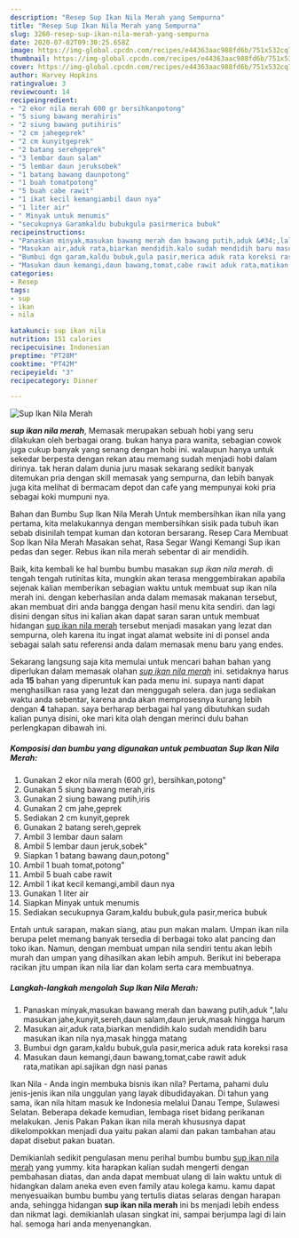 ```yaml
---
description: "Resep Sup Ikan Nila Merah yang Sempurna"
title: "Resep Sup Ikan Nila Merah yang Sempurna"
slug: 3260-resep-sup-ikan-nila-merah-yang-sempurna
date: 2020-07-02T09:30:25.658Z
image: https://img-global.cpcdn.com/recipes/e44363aac988fd6b/751x532cq70/sup-ikan-nila-merah-foto-resep-utama.jpg
thumbnail: https://img-global.cpcdn.com/recipes/e44363aac988fd6b/751x532cq70/sup-ikan-nila-merah-foto-resep-utama.jpg
cover: https://img-global.cpcdn.com/recipes/e44363aac988fd6b/751x532cq70/sup-ikan-nila-merah-foto-resep-utama.jpg
author: Harvey Hopkins
ratingvalue: 3
reviewcount: 14
recipeingredient:
- "2 ekor nila merah 600 gr bersihkanpotong"
- "5 siung bawang merahiris"
- "2 siung bawang putihiris"
- "2 cm jahegeprek"
- "2 cm kunyitgeprek"
- "2 batang serehgeprek"
- "3 lembar daun salam"
- "5 lembar daun jeruksobek"
- "1 batang bawang daunpotong"
- "1 buah tomatpotong"
- "5 buah cabe rawit"
- "1 ikat kecil kemangiambil daun nya"
- "1 liter air"
- " Minyak untuk menumis"
- "secukupnya Garamkaldu bubukgula pasirmerica bubuk"
recipeinstructions:
- "Panaskan minyak,masukan bawang merah dan bawang putih,aduk &#34;,lalu masukan jahe,kunyit,sereh,daun salam,daun jeruk,masak hingga harum"
- "Masukan air,aduk rata,biarkan mendidih.kalo sudah mendidih baru masukan ikan nila nya,masak hingga matang"
- "Bumbui dgn garam,kaldu bubuk,gula pasir,merica aduk rata koreksi rasa"
- "Masukan daun kemangi,daun bawang,tomat,cabe rawit aduk rata,matikan api.sajikan dgn nasi panas"
categories:
- Resep
tags:
- sup
- ikan
- nila

katakunci: sup ikan nila 
nutrition: 151 calories
recipecuisine: Indonesian
preptime: "PT28M"
cooktime: "PT42M"
recipeyield: "3"
recipecategory: Dinner

---
```



![Sup Ikan Nila Merah](https://img-global.cpcdn.com/recipes/e44363aac988fd6b/751x532cq70/sup-ikan-nila-merah-foto-resep-utama.jpg)

<b><i>sup ikan nila merah</i></b>, Memasak merupakan sebuah hobi yang seru dilakukan oleh berbagai orang. bukan hanya para wanita, sebagian cowok juga cukup banyak yang senang dengan hobi ini. walaupun hanya untuk sekedar berpesta dengan rekan atau memang sudah menjadi hobi dalam dirinya. tak heran dalam dunia juru masak sekarang sedikit banyak ditemukan pria dengan skill memasak yang sempurna, dan lebih banyak juga kita melihat di bermacam depot dan cafe yang mempunyai koki pria sebagai koki mumpuni nya.

Bahan dan Bumbu Sup Ikan Nila Merah Untuk membersihkan ikan nila yang pertama, kita melakukannya dengan membersihkan sisik pada tubuh ikan sebab disinilah tempat kuman dan kotoran bersarang. Resep Cara Membuat Sop Ikan Nila Merah Masakan sehat, Rasa Segar Wangi Kemangi Sup ikan pedas dan seger. Rebus ikan nila merah sebentar di air mendidih.

Baik, kita kembali ke hal bumbu bumbu masakan <i>sup ikan nila merah</i>. di tengah tengah rutinitas kita, mungkin akan terasa menggembirakan apabila sejenak kalian memberikan sebagian waktu untuk membuat sup ikan nila merah ini. dengan keberhasilan anda dalam memasak makanan tersebut, akan membuat diri anda bangga dengan hasil menu kita sendiri. dan lagi disini dengan situs ini kalian akan dapat saran saran untuk membuat hidangan <u>sup ikan nila merah</u> tersebut menjadi masakan yang lezat dan sempurna, oleh karena itu ingat ingat alamat website ini di ponsel anda sebagai salah satu referensi anda dalam memasak menu baru yang endes.


Sekarang langsung saja kita memulai untuk mencari bahan bahan yang diperlukan dalam memasak olahan <u><i>sup ikan nila merah</i></u> ini. setidaknya harus ada <b>15</b> bahan yang diperuntuk kan pada menu ini. supaya nanti dapat menghasilkan rasa yang lezat dan menggugah selera. dan juga sediakan waktu anda sebentar, karena anda akan memprosesnya kurang lebih dengan <b>4</b> tahapan. saya berharap berbagai hal yang dibutuhkan sudah kalian punya disini, oke mari kita olah dengan merinci dulu bahan perlengkapan dibawah ini.

<!--inarticleads1-->

##### Komposisi dan bumbu yang digunakan untuk pembuatan Sup Ikan Nila Merah:

1. Gunakan 2 ekor nila merah (600 gr), bersihkan,potong&#34;
1. Gunakan 5 siung bawang merah,iris
1. Gunakan 2 siung bawang putih,iris
1. Gunakan 2 cm jahe,geprek
1. Sediakan 2 cm kunyit,geprek
1. Gunakan 2 batang sereh,geprek
1. Ambil 3 lembar daun salam
1. Ambil 5 lembar daun jeruk,sobek&#34;
1. Siapkan 1 batang bawang daun,potong&#34;
1. Ambil 1 buah tomat,potong&#34;
1. Ambil 5 buah cabe rawit
1. Ambil 1 ikat kecil kemangi,ambil daun nya
1. Gunakan 1 liter air
1. Siapkan  Minyak untuk menumis
1. Sediakan secukupnya Garam,kaldu bubuk,gula pasir,merica bubuk


Entah untuk sarapan, makan siang, atau pun makan malam. Umpan ikan nila berupa pelet memang banyak tersedia di berbagai toko alat pancing dan toko ikan. Namun, dengan membuat umpan nila sendiri tentu akan lebih murah dan umpan yang dihasilkan akan lebih ampuh. Berikut ini beberapa racikan jitu umpan ikan nila liar dan kolam serta cara membuatnya. 

<!--inarticleads2-->

##### Langkah-langkah mengolah Sup Ikan Nila Merah:

1. Panaskan minyak,masukan bawang merah dan bawang putih,aduk &#34;,lalu masukan jahe,kunyit,sereh,daun salam,daun jeruk,masak hingga harum
1. Masukan air,aduk rata,biarkan mendidih.kalo sudah mendidih baru masukan ikan nila nya,masak hingga matang
1. Bumbui dgn garam,kaldu bubuk,gula pasir,merica aduk rata koreksi rasa
1. Masukan daun kemangi,daun bawang,tomat,cabe rawit aduk rata,matikan api.sajikan dgn nasi panas


Ikan Nila - Anda ingin membuka bisnis ikan nila? Pertama, pahami dulu jenis-jenis ikan nila unggulan yang layak dibudidayakan. Di tahun yang sama, ikan nila hitam masuk ke Indonesia melalui Danau Tempe, Sulawesi Selatan. Beberapa dekade kemudian, lembaga riset bidang perikanan melakukan. Jenis Pakan Pakan ikan nila merah khususnya dapat dikelompokkan menjadi dua yaitu pakan alami dan pakan tambahan atau dapat disebut pakan buatan. 

Demikianlah sedikit pengulasan menu perihal bumbu bumbu <u>sup ikan nila merah</u> yang yummy. kita harapkan kalian sudah mengerti dengan pembahasan diatas, dan anda dapat membuat ulang di lain waktu untuk di hidangkan dalam aneka even even family atau kolega kamu. kamu dapat menyesuaikan bumbu bumbu yang tertulis diatas selaras dengan harapan anda, sehingga hidangan <b>sup ikan nila merah</b> ini bs menjadi lebih endess dan nikmat lagi. demikianlah ulasan singkat ini, sampai berjumpa lagi di lain hal. semoga hari anda menyenangkan.
